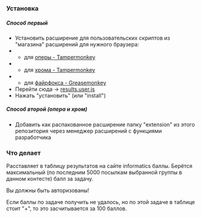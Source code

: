 ### Установка
##### Способ первый
- Установить расширение для пользовательских скриптов из "магазина" расширений для нужного браузера:
- - для [оперы - Tampermonkey](https://addons.opera.com/ru/extensions/details/tampermonkey-beta/)
- - для [хрома - Tampermonkey](https://chrome.google.com/webstore/detail/tampermonkey/dhdgffkkebhmkfjojejmpbldmpobfkfo)
- - для [файрфокса - Greasemonkey](https://addons.mozilla.org/ru/firefox/addon/greasemonkey/)
- Перейти сюда -> [results.user.js](https://github.com/pew-pew/informatics-results/raw/master/results.user.js)
- Нажать "установить" (или "install")

##### Способ второй (опера и хром)
- Добавить как распакованное расширение папку "extension" из этого репозитория через менеджер расширений с функциями разработчика

### Что делает
Расставляет в таблицу результатов на сайте informatics баллы.
Берётся максимальный (по последним 5000 посылкам выбранной группы в данном контесте) балл за задачу.

Вы должны быть авторизованы!

Если баллы по задаче получить не удалось, но по этой задаче в таблице стоит "+", то это засчитывается за 100 баллов.
